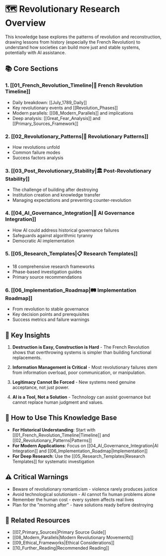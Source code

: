 # 🗺️ Revolutionary Research Overview

This knowledge base explores the patterns of revolution and reconstruction, drawing lessons from history (especially the French Revolution) to understand how societies can build more just and stable systems, potentially with AI assistance.

## 📚 Core Sections

### 1. [[01_French_Revolution_Timeline|📅 French Revolution Timeline]]
- Daily breakdown: [[July_1789_Daily]]
- Key revolutionary events and [[Revolution_Phases]]
- Modern parallels: [[08_Modern_Parallels]] and implications
- Deep analysis: [[Great_Fear_Analysis]] and [[Primary_Sources_Framework]]

### 2. [[02_Revolutionary_Patterns|🔄 Revolutionary Patterns]]
- How revolutions unfold
- Common failure modes
- Success factors analysis

### 3. [[03_Post_Revolutionary_Stability|🏛️ Post-Revolutionary Stability]]
- The challenge of building after destroying
- Institution creation and knowledge transfer
- Managing expectations and preventing counter-revolution

### 4. [[04_AI_Governance_Integration|🤖 AI Governance Integration]]
- How AI could address historical governance failures
- Safeguards against algorithmic tyranny
- Democratic AI implementation

### 5. [[05_Research_Templates|📋 Research Templates]]
- 18 comprehensive research frameworks
- Phase-based investigation guides
- Primary source recommendations

### 6. [[06_Implementation_Roadmap|🛤️ Implementation Roadmap]]
- From revolution to stable governance
- Key decision points and prerequisites
- Success metrics and failure warnings

## 🎯 Key Insights

1. **Destruction is Easy, Construction is Hard** - The French Revolution shows that overthrowing systems is simpler than building functional replacements.

2. **Information Management is Critical** - Most revolutionary failures stem from information overload, poor communication, or manipulation.

3. **Legitimacy Cannot Be Forced** - New systems need genuine acceptance, not just power.

4. **AI is a Tool, Not a Solution** - Technology can assist governance but cannot replace human judgment and values.

## 🚀 How to Use This Knowledge Base

- **For Historical Understanding**: Start with [[01_French_Revolution_Timeline|Timeline]] and [[02_Revolutionary_Patterns|Patterns]]
- **For Modern Applications**: Focus on [[04_AI_Governance_Integration|AI Integration]] and [[06_Implementation_Roadmap|Implementation]]
- **For Deep Research**: Use the [[05_Research_Templates|Research Templates]] for systematic investigation

## ⚠️ Critical Warnings

- Beware of revolutionary romanticism - violence rarely produces justice
- Avoid technological solutionism - AI cannot fix human problems alone
- Remember the human cost - every system affects real lives
- Plan for the "morning after" - have solutions ready before destroying

## 🔗 Related Resources

- [[07_Primary_Sources|Primary Source Guide]]
- [[08_Modern_Parallels|Modern Revolutionary Movements]]
- [[09_Ethical_Frameworks|Ethical Considerations]]
- [[10_Further_Reading|Recommended Reading]]